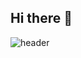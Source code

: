 ## Hi there 👋

<!--
**rageofpseudo/rageofpseudo** is a ✨ _special_ ✨ repository because its `README.md` (this file) appears on your GitHub profile.

Here are some ideas to get you started:

- 🔭 I’m currently working on ...
- 🌱 I’m currently learning ...
- 👯 I’m looking to collaborate on ...
- 🤔 I’m looking for help with ...
- 💬 Ask me about ...
- 📫 How to reach me: ...
- 😄 Pronouns: ...
- ⚡ Fun fact: ...
-->



![header](https://capsule-render.vercel.app/api?type=blur&color=auto&height=300&section=header&text=Hi%20I'm%10Pierre&fontSize=90)
